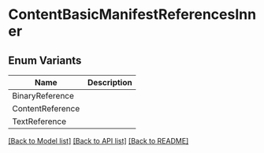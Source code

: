 # ContentBasicManifestReferencesInner

## Enum Variants

| Name | Description |
|---- | -----|
| BinaryReference |  |
| ContentReference |  |
| TextReference |  |

[[Back to Model list]](../README.md#documentation-for-models) [[Back to API list]](../README.md#documentation-for-api-endpoints) [[Back to README]](../README.md)


